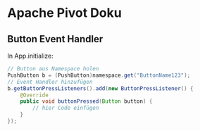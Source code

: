 
Apache Pivot Doku
===

Button Event Handler
---

In App.initialize:
```java
// Button aus Namespace holen
PushButton b = (PushButton)namespace.get("ButtonName123");
// Event Handler hinzufügen
b.getButtonPressListeners().add(new ButtonPressListener() {
    @Override
    public void buttonPressed(Button button) {
        // hier Code einfügen
    }
});
```
